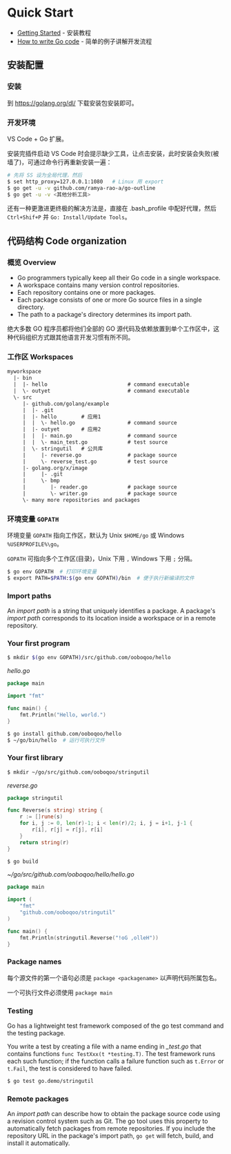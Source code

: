 # Quick Start

* [Getting Started](https://golang.org/doc/install) - 安装教程
* [How to write Go code](https://golang.org/doc/code.html) - 简单的例子讲解开发流程

## 安装配置

### 安装

到 https://golang.org/dl/ 下载安装包安装即可。

### 开发环境

VS Code + Go 扩展。

安装完插件启动 VS Code 时会提示缺少工具，让点击安装，此时安装会失败(被墙了)，可通过命令行再重新安装一遍：

```bash
# 先将 SS 设为全局代理，然后
$ set http_proxy=127.0.0.1:1080   # Linux 用 export
$ go get -u -v github.com/ramya-rao-a/go-outline
$ go get -u -v <其他分析工具>
```

还有一种更激进更终极的解决方法是，直接在 .bash_profile 中配好代理，然后 `Ctrl+Shif+P` 并 `Go: Install/Update Tools`。


## 代码结构 Code organization

### 概览 Overview

* Go programmers typically keep all their Go code in a single workspace.
* A workspace contains many version control repositories.
* Each repository contains one or more packages.
* Each package consists of one or more Go source files in a single directory.
* The path to a package's directory determines its import path.

绝大多数 GO 程序员都将他们全部的 GO 源代码及依赖放置到单个工作区中，这种代码组织方式跟其他语言开发习惯有所不同。

### 工作区 Workspaces

```txt
myworkspace
  |- bin
  |  |- hello                          # command executable
  |  \- outyet                         # command executable
  \- src
     |- github.com/golang/example
     |  |- .git
     |  |- hello        # 应用1
     |  |  \- hello.go                 # command source
     |  |- outyet       # 应用2
     |  |  |- main.go                  # command source
     |  |  \- main_test.go             # test source
     |  \- stringutil   # 公共库
     |     |- reverse.go               # package source
     |     \- reverse_test.go          # test source
     |- golang.org/x/image
     |     |- .git
     |     \- bmp
     |        |- reader.go             # package source
     |        \- writer.go             # package source
     \- many more repositories and packages
```

### 环境变量 `GOPATH`

环境变量 `GOPATH` 指向工作区，默认为 Unix `$HOME/go` 或 Windows `%USERPROFILE%\go`。

`GOPATH` 可指向多个工作区(目录)，Unix 下用 `,` Windows 下用 `;` 分隔。

```bash
$ go env GOPATH  # 打印环境变量
$ export PATH=$PATH:$(go env GOPATH)/bin  # 便于执行新编译的文件
```

### Import paths

An _import path_ is a string that uniquely identifies a package. A package's _import path_ corresponds to its location inside a workspace or in a remote repository.

### Your first program

```bash
$ mkdir $(go env GOPATH)/src/github.com/ooboqoo/hello
```

_hello.go_

```go
package main

import "fmt"

func main() {
    fmt.Println("Hello, world.")
}
```

```bash
$ go install github.com/ooboqoo/hello
$ ~/go/bin/hello  # 运行可执行文件
```

### Your first library

```bash
$ mkdir ~/go/src/github.com/ooboqoo/stringutil
```

_reverse.go_

```go
package stringutil

func Reverse(s string) string {
    r := []rune(s)
    for i, j := 0, len(r)-1; i < len(r)/2; i, j = i+1, j-1 {
        r[i], r[j] = r[j], r[i]
    }
    return string(r)
}
```

```bash
$ go build
```

_~/go/src/github.com/ooboqoo/hello/hello.go_

```go
package main

import (
    "fmt"
    "github.com/ooboqoo/stringutil"
)

func main() {
    fmt.Println(stringutil.Reverse("!oG ,olleH"))
}
```

### Package names

每个源文件的第一个语句必须是 `package <packagename>` 以声明代码所属包名。

一个可执行文件必须使用 `package main`

### Testing

Go has a lightweight test framework composed of the go test command and the testing package.

You write a test by creating a file with a name ending in *_test.go* that contains functions `func TestXxx(t *testing.T)`. The test framework runs each such function; if the function calls a failure function such as `t.Error` or `t.Fail`, the test is considered to have failed.

```bash
$ go test go.demo/stringutil
```

### Remote packages

An _import path_ can describe how to obtain the package source code using a revision control system such as Git. The go tool uses this property to automatically fetch packages from remote repositories. If you include the repository URL in the package's import path, `go get` will fetch, build, and install it automatically.










